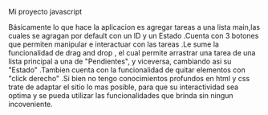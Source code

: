 Mi proyecto javascript

Básicamente lo que hace la aplicacion es agregar tareas a una lista main,las cuales se agragan por default con un ID y un Estado
.Cuenta con 3 botones que permiten manipular e interactuar con las tareas
.Le sume la funcionalidad de drag and drop , el cual permite arrastrar una tarea de una lista principal a una de "Pendientes", y viceversa, cambiando asi su "Estado"
.Tambien cuenta con la funcionalidad de quitar elementos con "click derecho"
.Si bien no tengo conocimientos profundos en html y css trate de adaptar el sitio lo mas posible, para que su interactividad sea optima y se pueda utilizar las funcionalidades que brinda sin ningun incoveniente.

